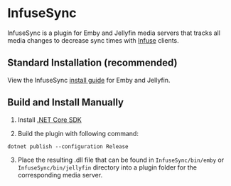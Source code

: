 # InfuseSync

InfuseSync is a plugin for Emby and Jellyfin media servers that tracks all media changes to decrease sync times with [Infuse](https://firecore.com/infuse) clients.

## Standard Installation (recommended)
View the InfuseSync [install guide](https://support.firecore.com/hc/articles/23885208585367) for Emby and Jellyfin.

## Build and Install Manually

1. Install [.NET Core SDK](https://dotnet.microsoft.com/download)

2. Build the plugin with following command:

```
dotnet publish --configuration Release
```

3. Place the resulting .dll file that can be found in ```InfuseSync/bin/emby``` or ```InfuseSync/bin/jellyfin``` directory into a plugin folder for the corresponding media server.
